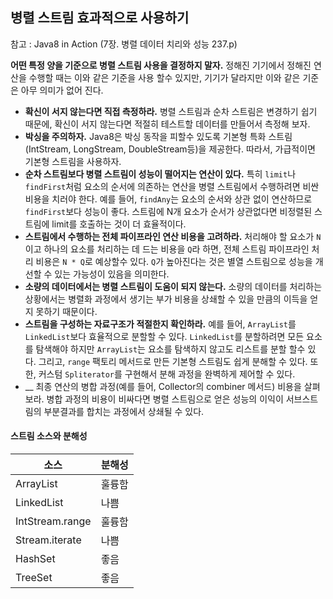 ## 병렬 스트림 효과적으로 사용하기
참고 : Java8 in Action (7장. 병렬 데이터 치리와 성능 237.p)

__어떤 특정 양을 기준으로 병렬 스트림 사용을 결정하지 말자.__ 정해진 기기에서 정해진 연산을 수행할 때는
이와 같은 기준을 사용 할수 있지만, 기기가 달라지만 이와 같은 기준은 아무 의미가 없어 진다.

* __확신이 서지 않는다면 직접 측정하라.__ 병렬 스트림과 순차 스트림은 변경하기 쉽기 때문에, 확신이 서지 않는다면
  적절히 테스트할 데이터를 만들어서 측정해 보자.
* __박싱을 주의하자.__ Java8은 박싱 동작을 피할수 있도록 기본형 특화 스트림(IntStream, LongStream, DoubleStream등)을 제공한다.
  따라서, 가급적이면 기본형 스트림을 사용하자.
* __순차 스트림보다 병렬 스트림이 성능이 떨어지는 연산이 있다.__ 특히 ```limit```나 ```findFirst```처럼 요소의 순서에
  의존하는 연산을 병렬 스트림에서 수행하려면 비싼 비용을 치러야 한다. 예를 들어, ```findAny```는 요소의 순서와 상관 없이
  연산하므로 ```findFirst```보다 성능이 좋다.
  스트림에 N개 요소가 순서가 상관없다면 비정렬된 스트림에 limit를 호출하는 것이 더 효율적이다.
* __스트림에서 수행하는 전체 파이프라인 연산 비용을 고려하라.__ 처리해야 할 요소가 ```N```이고 
  하나의 요소를 처리하는 데 드는 비용을 ```Q```라 하면, 전체 스트림 파이프라인 처리 비용은 ```N * Q```로 예상할수 있다.
  ```Q```가 높아진다는 것은 별열 스트림으로 성능을 개선할 수 있는 가능성이 있음을 의미한다.
* __소량의 데이터에서는 병렬 스트림이 도움이 되지 않는다.__ 소량의 데이터를 처리하는 상황에서는 병렬화 과정에서 생기는
  부가 비용을 상쇄할 수 있을 만큼의 이득을 얻지 못하기 때문이다.
* __스트림을 구성하는 자료구조가 적절한지 확인하라.__ 예를 들어, ```ArrayList```를 ```LinkedList```보다 효율적으로 분할할 수 있다.
  ```LinkedList```를 분할하려면 모든 요소를 탐색해야 하지만 ```ArrayList```는 요소를 탐색하지 않고도 리스트를 분할 할수 있다.
  그리고, ```range``` 팩토리 메서드로 만든 기본형 스트림도 쉽게 분해할 수 있다. 또한, 커스텀 ```Spliterator```를 구현해서 분해 과정을
  완벽하게 제어할 수 있다.
* __ 최종 연산의 병합 과정(예를 들어, Collector의 combiner 메서드) 비용을 살펴 보라. 병합 과정의 비용이 비싸다면
  병렬 스트림으로 얻은 성능의 이익이 서브스트림의 부분결과를 합치는 과정에서 상쇄될 수 있다.
  
#### 스트림 소스와 분해성
| 소스 | 분해성 |
| --- | ---|
| ArrayList | 훌륭함 |
| LinkedList | 나쁨 |
| IntStream.range | 훌륭함 |
| Stream.iterate | 나쁨 |
| HashSet | 좋음 |
| TreeSet | 좋음 | 

